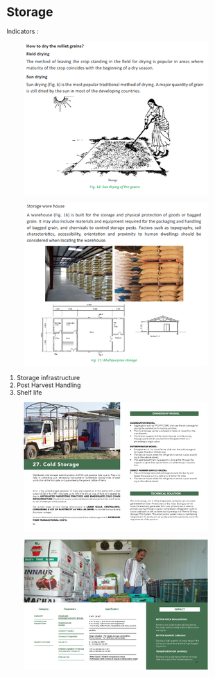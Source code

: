 # Storage

Indicators :&#x20;

<figure><img src="../../../.gitbook/assets/image (36).png" alt=""><figcaption></figcaption></figure>



<figure><img src="../../../.gitbook/assets/image (9).png" alt=""><figcaption></figcaption></figure>

1. Storage infrastructure
2. Post Harvest Handling
3. Shelf life

<figure><img src="../../../.gitbook/assets/Screenshot 2023-04-27 at 10.42.24 AM.png" alt=""><figcaption></figcaption></figure>

<figure><img src="../../../.gitbook/assets/Screenshot 2023-04-27 at 10.42.36 AM.png" alt=""><figcaption></figcaption></figure>
